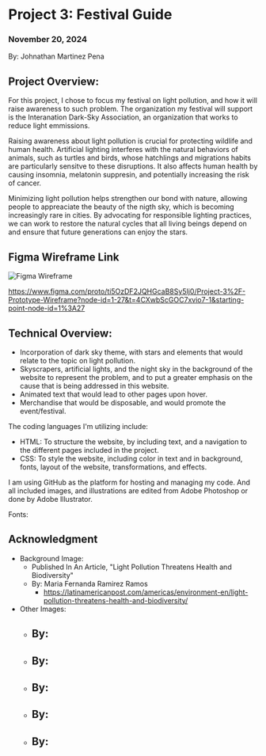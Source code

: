 # Project 3: Festival Guide 

### November 20, 2024
By: Johnathan Martinez Pena


## Project Overview:

For this project, I chose to focus my festival on light pollution, and how it will raise awareness to such problem. The organization my festival will support is the Interanation Dark-Sky Association, an organization that works to reduce light emmissions. 

Raising awareness about light pollution is crucial for protecting wildlife and human health. Artificial lighting interferes with the natural behaviors of animals, such as turtles and birds, whose hatchlings and migrations habits are particularly sensitve to these disruptions. It also affects human health by causing insomnia, melatonin suppresin, and potentially increasing the risk of cancer. 

Minimizing light pollution helps strengthen our bond with nature, allowing people to appreaciate the beauty of the nigth sky, which is becoming increasingly rare in cities. By advocating for responsible lighting practices, we can work to restore the natural cycles that all living beings depend on and ensure that future generations can enjoy the stars.

## Figma Wireframe Link 

![Figma Wireframe](img/Wireframe.png)

https://www.figma.com/proto/ti5OzDF2JQHGcaB8Sy5Ij0/Project-3%2F-Prototype-Wireframe?node-id=1-27&t=4CXwbScGOC7xvio7-1&starting-point-node-id=1%3A27

## Technical Overview:

- Incorporation of dark sky theme, with stars and elements that would relate to the topic on light pollution. 
- Skyscrapers, artificial lights, and the night sky in the background of the website to represent the problem, and to put a greater emphasis on the cause that is being addressed in this website. 
- Animated text that would lead to other pages upon hover. 
- Merchandise that would be disposable, and would promote the event/festival.

The coding languages I'm utilizing include: 
- HTML: To structure the website, by including text, and a navigation to the different pages included in the project. 
- CSS: To style the website, including color in text and in background, fonts, layout of the website, transformations, and effects. 

I am using GitHub as the platform for hosting and managing my code. And all included images, and illustrations are edited from Adobe Photoshop or done by Adobe Illustrator. 

Fonts: 


## Acknowledgment

- Background Image: 
    - Published In An Article, "Light Pollution Threatens Health and Biodiversity"
    - By: Maria Fernanda Ramirez Ramos
         - https://latinamericanpost.com/americas/environment-en/light-pollution-threatens-health-and-biodiversity/
- Other Images: 
    - By: 
        - 
    - By: 
        - 
    - By: 
        - 
    - By: 
        - 
    - By: 
        - 



